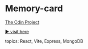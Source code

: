 # Memory-card

[The Odin Project](https://www.theodinproject.com/lessons/node-path-react-new-memory-card)

[:arrow_forward: visit here](https://sage-hummingbird-11ad98.netlify.app/)

topics: React, Vite, Express, MongoDB
